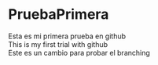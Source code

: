# PruebaPrimera
Esta es mi primera prueba en github</br>
This is my first trial with github</br>
Este es un cambio para probar el branching

